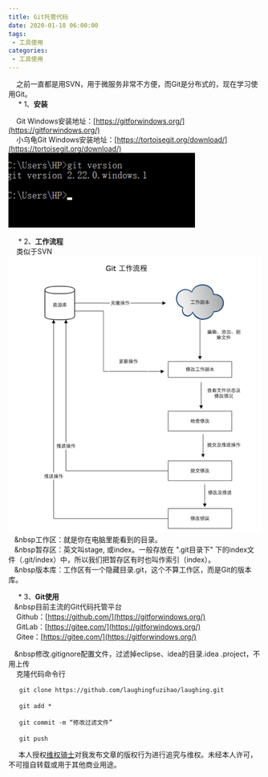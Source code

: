 ```yaml
---
title: Git托管代码
date: 2020-01-18 06:00:00
tags:
 - 工具使用
categories:
 - 工具使用
---
```

&nbsp;&nbsp;&nbsp;&nbsp;之前一直都是用SVN，用于微服务非常不方便，而Git是分布式的，现在学习使用Git。<br/> 
&nbsp;&nbsp;&nbsp;&nbsp;   * 1、**安装**<br/> 

&nbsp;&nbsp;&nbsp;&nbsp;Git  Windows安装地址：[https://gitforwindows.org/](https://gitforwindows.org/)<br/>
&nbsp;&nbsp;&nbsp;&nbsp;小乌龟Git  Windows安装地址：[https://tortoisegit.org/download/](https://tortoisegit.org/download/)<br/>
![1](./1.png) 

&nbsp;&nbsp;&nbsp;&nbsp;   * 2、**工作流程**<br/> 
&nbsp;&nbsp;&nbsp;&nbsp;类似于SVN<br/> 
![2](./2.png)
&nbsp;&nbsp;&nbsp;&nbsp工作区：就是你在电脑里能看到的目录。<br/> 
&nbsp;&nbsp;&nbsp;&nbsp暂存区：英文叫stage, 或index。一般存放在 ".git目录下" 下的index文件（.git/index）中，所以我们把暂存区有时也叫作索引（index）。<br/> 
&nbsp;&nbsp;&nbsp;&nbsp版本库：工作区有一个隐藏目录.git，这个不算工作区，而是Git的版本库。<br/> 

&nbsp;&nbsp;&nbsp;&nbsp;   * 3、**Git使用**<br/>
&nbsp;&nbsp;&nbsp;&nbsp目前主流的Git代码托管平台<br/> 
&nbsp;&nbsp;&nbsp;&nbsp;Github：[https://github.com/](https://gitforwindows.org/)<br/> 
&nbsp;&nbsp;&nbsp;&nbsp;GitLab：[https://gitee.com/](https://gitforwindows.org/)<br/> 
&nbsp;&nbsp;&nbsp;&nbsp;Gitee：[https://gitee.com/](https://gitforwindows.org/)<br/> 

&nbsp;&nbsp;&nbsp;&nbsp修改.gitignore配置文件，过滤掉eclipse、idea的目录.idea .project，不用上传<br/> 
&nbsp;&nbsp;&nbsp;&nbsp;克隆代码命令行<br/>
       
       git clone https://github.com/laughingfuzihao/laughing.git
       
       git add *
       
       git commit -m “修改过滤文件”
       
       git push








&nbsp;&nbsp;&nbsp;&nbsp; 本人授权[维权骑士](http://rightknights.com)对我发布文章的版权行为进行追究与维权。未经本人许可，不可擅自转载或用于其他商业用途。


 
